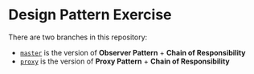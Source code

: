# Design Pattern Exercise

There are two branches in this repository:
- [`master`](/tree/main) is the version of **Observer Pattern** + **Chain of Responsibility**
- [`proxy`](/tree/proxy) is the version of **Proxy Pattern** + **Chain of Responsibility**